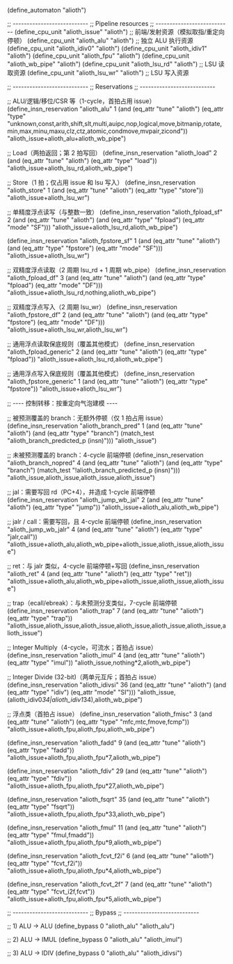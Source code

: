 (define_automaton "alioth")

;; ---------------------------
;; Pipeline resources
;; ---------------------------
(define_cpu_unit "alioth_issue"  "alioth")  ;; 前端/发射资源（模拟取指/重定向停顿）
(define_cpu_unit "alioth_alu"    "alioth")  ;; 独立 ALU 执行资源
(define_cpu_unit "alioth_idiv0"  "alioth")
(define_cpu_unit "alioth_idiv1"  "alioth")
(define_cpu_unit "alioth_fpu"    "alioth")
(define_cpu_unit "alioth_wb_pipe" "alioth")
(define_cpu_unit "alioth_lsu_rd" "alioth")  ;; LSU 读取资源
(define_cpu_unit "alioth_lsu_wr" "alioth")  ;; LSU 写入资源

;; ---------------------------
;; Reservations
;; ---------------------------

;; ALU/逻辑/移位/CSR 等（1-cycle，首拍占用 issue）
(define_insn_reservation "alioth_alu" 1
  (and (eq_attr "tune" "alioth")
       (eq_attr "type"
         "unknown,const,arith,shift,slt,multi,auipc,nop,logical,move,bitmanip,rotate,min,max,minu,maxu,clz,ctz,atomic,condmove,mvpair,zicond"))
  "alioth_issue+alioth_alu+alioth_wb_pipe")

;; Load（两拍返回；第 2 拍写回）
(define_insn_reservation "alioth_load" 2
  (and (eq_attr "tune" "alioth")
       (eq_attr "type" "load"))
  "alioth_issue+alioth_lsu_rd,alioth_wb_pipe")

;; Store（1 拍；仅占用 issue 和 lsu 写入）
(define_insn_reservation "alioth_store" 1
  (and (eq_attr "tune" "alioth")
       (eq_attr "type" "store"))
  "alioth_issue+alioth_lsu_wr")

;; 单精度浮点读写（与整数一致）
(define_insn_reservation "alioth_fpload_sf" 2
  (and (eq_attr "tune" "alioth")
       (and (eq_attr "type" "fpload")
            (eq_attr "mode" "SF")))
  "alioth_issue+alioth_lsu_rd,alioth_wb_pipe")

(define_insn_reservation "alioth_fpstore_sf" 1
  (and (eq_attr "tune" "alioth")
       (and (eq_attr "type" "fpstore")
            (eq_attr "mode" "SF")))
  "alioth_issue+alioth_lsu_wr")

;; 双精度浮点读取（2 周期 lsu_rd + 1 周期 wb_pipe）
(define_insn_reservation "alioth_fpload_df" 3
  (and (eq_attr "tune" "alioth")
       (and (eq_attr "type" "fpload")
            (eq_attr "mode" "DF")))
  "alioth_issue+alioth_lsu_rd,nothing,alioth_wb_pipe")

;; 双精度浮点写入（2 周期 lsu_wr）
(define_insn_reservation "alioth_fpstore_df" 2
  (and (eq_attr "tune" "alioth")
       (and (eq_attr "type" "fpstore")
            (eq_attr "mode" "DF")))
  "alioth_issue+alioth_lsu_wr,alioth_lsu_wr")

;; 通用浮点读取保底规则（覆盖其他模式）
(define_insn_reservation "alioth_fpload_generic" 2
  (and (eq_attr "tune" "alioth")
       (eq_attr "type" "fpload"))
  "alioth_issue+alioth_lsu_rd,alioth_wb_pipe")

;; 通用浮点写入保底规则（覆盖其他模式）
(define_insn_reservation "alioth_fpstore_generic" 1
  (and (eq_attr "tune" "alioth")
       (eq_attr "type" "fpstore"))
  "alioth_issue+alioth_lsu_wr")

;; ---- 控制转移：按重定向气泡建模 ----

;; 被预测覆盖的 branch：无额外停顿（仅 1 拍占用 issue）
(define_insn_reservation "alioth_branch_pred" 1
  (and (eq_attr "tune" "alioth")
       (and (eq_attr "type" "branch")
            (match_test "alioth_branch_predicted_p (insn)")))
  "alioth_issue")

;; 未被预测覆盖的 branch：4-cycle 前端停顿
(define_insn_reservation "alioth_branch_nopred" 4
  (and (eq_attr "tune" "alioth")
       (and (eq_attr "type" "branch")
            (match_test "!alioth_branch_predicted_p (insn)")))
  "alioth_issue,alioth_issue,alioth_issue,alioth_issue")

;; jal：需要写回 rd（PC+4），并造成 1-cycle 前端停顿
(define_insn_reservation "alioth_jump_wb_jal" 2
  (and (eq_attr "tune" "alioth")
       (eq_attr "type" "jump"))
  "alioth_issue+alioth_alu,alioth_wb_pipe")

;; jalr / call：需要写回，且 4-cycle 前端停顿
(define_insn_reservation "alioth_jump_wb_jalr" 4
  (and (eq_attr "tune" "alioth")
       (eq_attr "type" "jalr,call"))
  "alioth_issue+alioth_alu,alioth_wb_pipe+alioth_issue,alioth_issue,alioth_issue")

;; ret：与 jalr 类似，4-cycle 前端停顿+写回
(define_insn_reservation "alioth_ret" 4
  (and (eq_attr "tune" "alioth")
       (eq_attr "type" "ret"))
  "alioth_issue+alioth_alu,alioth_wb_pipe+alioth_issue,alioth_issue,alioth_issue")

;; trap（ecall/ebreak）：与未预测分支类似，7-cycle 前端停顿
(define_insn_reservation "alioth_trap" 7
  (and (eq_attr "tune" "alioth")
       (eq_attr "type" "trap"))
  "alioth_issue,alioth_issue,alioth_issue,alioth_issue,alioth_issue,alioth_issue,alioth_issue")

;; Integer Multiply（4-cycle，可流水；首拍占 issue）
(define_insn_reservation "alioth_imul" 4
  (and (eq_attr "tune" "alioth")
       (eq_attr "type" "imul"))
  "alioth_issue,nothing*2,alioth_wb_pipe")

;; Integer Divide (32-bit)（两单元互斥；首拍占 issue）
(define_insn_reservation "alioth_idivsi" 36
  (and (eq_attr "tune" "alioth")
       (and (eq_attr "type" "idiv")
            (eq_attr "mode" "SI")))
  "alioth_issue,(alioth_idiv0*34|alioth_idiv1*34),alioth_wb_pipe")

;; 浮点类（首拍占 issue）
(define_insn_reservation "alioth_fmisc" 3
  (and (eq_attr "tune" "alioth")
       (eq_attr "type" "mfc,mtc,fmove,fcmp"))
  "alioth_issue+alioth_fpu,alioth_fpu,alioth_wb_pipe")

(define_insn_reservation "alioth_fadd" 9
  (and (eq_attr "tune" "alioth")
       (eq_attr "type" "fadd"))
  "alioth_issue+alioth_fpu,alioth_fpu*7,alioth_wb_pipe")

(define_insn_reservation "alioth_fdiv" 29
  (and (eq_attr "tune" "alioth")
       (eq_attr "type" "fdiv"))
  "alioth_issue+alioth_fpu,alioth_fpu*27,alioth_wb_pipe")

(define_insn_reservation "alioth_fsqrt" 35
  (and (eq_attr "tune" "alioth")
       (eq_attr "type" "fsqrt"))
  "alioth_issue+alioth_fpu,alioth_fpu*33,alioth_wb_pipe")

(define_insn_reservation "alioth_fmul" 11
  (and (eq_attr "tune" "alioth")
       (eq_attr "type" "fmul,fmadd"))
  "alioth_issue+alioth_fpu,alioth_fpu*9,alioth_wb_pipe")

(define_insn_reservation "alioth_fcvt_f2i" 6
  (and (eq_attr "tune" "alioth")
       (eq_attr "type" "fcvt_f2i"))
  "alioth_issue+alioth_fpu,alioth_fpu*4,alioth_wb_pipe")

(define_insn_reservation "alioth_fcvt_2f" 7
  (and (eq_attr "tune" "alioth")
       (eq_attr "type" "fcvt_i2f,fcvt"))
  "alioth_issue+alioth_fpu,alioth_fpu*5,alioth_wb_pipe")

;; ---------------------------
;; Bypass
;; ---------------------------

;; 1) ALU → ALU
(define_bypass 0 "alioth_alu" "alioth_alu")

;; 2) ALU → IMUL
(define_bypass 0 "alioth_alu" "alioth_imul")

;; 3) ALU → IDIV
(define_bypass 0 "alioth_alu" "alioth_idivsi")
